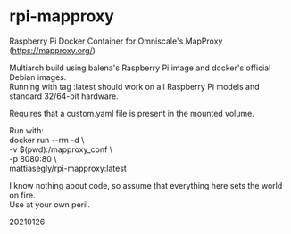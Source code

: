 # rpi-mapproxy
Raspberry Pi Docker Container for Omniscale's MapProxy (https://mapproxy.org/)

Multiarch build using balena's Raspberry Pi image and docker's official Debian images.<BR>
Running with tag :latest should work on all Raspberry Pi models and standard 32/64-bit hardware.

Requires that a custom.yaml file is present in the mounted volume.

Run with:<BR>
docker run --rm -d \\\
-v $(pwd):/mapproxy_conf \\\
-p 8080:80 \\\
mattiasegly/rpi-mapproxy:latest

I know nothing about code, so assume that everything here sets the world on fire.<BR>
Use at your own peril.

20210126

